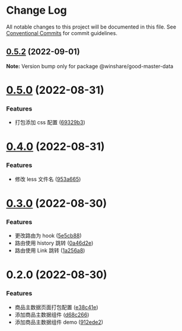 # Change Log

All notable changes to this project will be documented in this file. See [Conventional Commits](https://conventionalcommits.org) for commit guidelines.

## [0.5.2](http://idp-gitlab.winshare.com.cn/operation-winshare/winshare-ui/compare/@winshare/good-master-data@0.5.1...@winshare/good-master-data@0.5.2) (2022-09-01)

**Note:** Version bump only for package @winshare/good-master-data

# [0.5.0](http://idp-gitlab.winshare.com.cn/operation-winshare/winshare-ui/compare/@winshare/good-master-data@0.4.0...@winshare/good-master-data@0.5.0) (2022-08-31)

### Features

- 打包添加 css 配置 ([69329b3](http://idp-gitlab.winshare.com.cn/operation-winshare/winshare-ui/commit/69329b33ffbcb696731810659b54e121ce653dc7))

# [0.4.0](http://idp-gitlab.winshare.com.cn/operation-winshare/winshare-ui/compare/@winshare/good-master-data@0.3.0...@winshare/good-master-data@0.4.0) (2022-08-31)

### Features

- 修改 less 文件名 ([953a665](http://idp-gitlab.winshare.com.cn/operation-winshare/winshare-ui/commit/953a665d2a6ad07ae7ec173ea9a44f6fdac2696e))

# [0.3.0](http://idp-gitlab.winshare.com.cn/operation-winshare/winshare-ui/compare/@winshare/good-master-data@0.2.0...@winshare/good-master-data@0.3.0) (2022-08-30)

### Features

- 更改路由为 hook ([5e5cb88](http://idp-gitlab.winshare.com.cn/operation-winshare/winshare-ui/commit/5e5cb88678d41f28eeacbc8024f8c6b7a24e618a))
- 路由使用 history 跳转 ([0a46d2e](http://idp-gitlab.winshare.com.cn/operation-winshare/winshare-ui/commit/0a46d2ed8816169dc63acfdfb601708ab166f529))
- 路由使用 Link 跳转 ([1a256a8](http://idp-gitlab.winshare.com.cn/operation-winshare/winshare-ui/commit/1a256a8ca783a3f66933dd92f8cabaeb75ef4d39))

# 0.2.0 (2022-08-30)

### Features

- 商品主数据页面打包配置 ([e38c41e](http://idp-gitlab.winshare.com.cn/operation-winshare/winshare-ui/commit/e38c41ecb1aabdbefd0c219a6351ec306660ff76))
- 添加商品主数据组件 ([d68c266](http://idp-gitlab.winshare.com.cn/operation-winshare/winshare-ui/commit/d68c2667ea180ee8179fdd87444c5c757d2f48f9))
- 添加商品主数据组件 demo ([912ede2](http://idp-gitlab.winshare.com.cn/operation-winshare/winshare-ui/commit/912ede26f78bcd4659fdf3745b8ee1b6965dd3d2))
